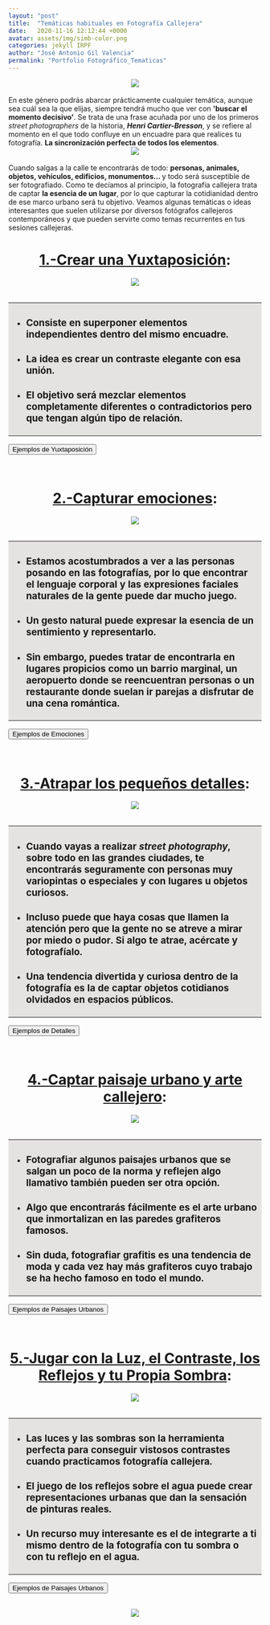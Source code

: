 ```yaml
---
layout: "post"
title:  "Temáticas habituales en Fotografía Callejera"
date:   2020-11-16 12:12:44 +0000
avatar: assets/img/simb-color.png
categories: jekyll IRPF
author: "José Antonio Gil Valencia"
permalink: "Portfolio Fotográfico_Tematicas"
---
```

<style>
    .tooltip {
    position: relative;
    display: inline-block;
    border-bottom: 1px dotted black;
    }

    .tooltip .tooltiptext {
    visibility: hidden;
    width: 300px;
    background-color: black;
    color: #fff;
    text-align: left;
    border-radius: 6px;
    padding: 10px 10px;

    /* Position the tooltip */
    position: absolute;
    right: 100%;
    z-index: 1;
    }

    .tooltip:hover .tooltiptext {
    visibility: visible;
    }

</style>

<center>
<img src="src/fotosEncabezado_tecnicas.jpg">
</center>
<br>
En este género podrás abarcar prácticamente cualquier temática, aunque sea cuál sea la que elijas, siempre tendrá mucho que ver con <b>'buscar el momento decisivo'</b>. Se trata de una frase acuñada por uno de los primeros <i>street photographers</i> de la historia, <b><i>Henri Cartier-Bresson</i></b>, y se refiere al momento en el que todo confluye en un encuadre para que realices tu fotografía. <b>La sincronización perfecta de todos los elementos</b>.

<center>
    <img src="src/tematicas_fotosEncabezado_01.jpg">
</center> 
<br>
Cuando salgas a la calle te encontrarás de todo: <b>personas, animales, objetos, vehículos, edificios, monumentos... </b>y todo será susceptible de ser fotografiado. Como te decíamos al principio, la fotografía callejera trata de captar <b>la esencia de un lugar</b>, por lo que capturar la cotidianidad dentro de ese marco urbano será tu objetivo. Veamos algunas temáticas o ideas interesantes que suelen utilizarse por diversos fotógrafos callejeros contemporáneos y que pueden servirte como temas recurrentes en tus sesiones callejeras.

<!--DIAPOSITIVA 1----------------------------------->

<center>
<h1><u>1.-Crear una Yuxtaposición</u>:</h1>
</center>
<center>
    <img src="src/tematica_fotosPequenas_yuxta_01.jpg">
</center>
<br>
<table>
    <tr>
        <td style="background-color:#E5E3E2">
            <ul>
                <li><h3>Consiste en <b>superponer elementos independientes</b> dentro del mismo encuadre.</h3></li>
                <li><h3>La idea es crear un contraste elegante con esa unión.</h3></li>
                <li><h3>El objetivo será <b>mezclar elementos completamente diferentes o contradictorios</b> pero que tengan algún tipo de relación.</h3></li>
            </ul>
        </td>
    </tr>
</table>

<button type="button" id="btn1dp1" onclick="diapo('1')" style="display:block">Ejemplos de Yuxtaposición</button>
<button type="button" id="btn2dp1" onclick="diapob('1')" style="display:none">Ocultar Ejemplos</button>

<div id="diapo1" style="display:none">
        <table>
        <tr>
            <th>Uso de un elemento externo como marco</th>
            <th>Aprovechar el arte callejero para la yuxtaposición</th>
        </tr>
        <tr>
            <td valign="top">
                <center>
                    <img src="src/tematica_fotosPequenas_yuxta_02.jpg">
                </center> 
            </td>
            <td valign="top">
                 <center>
                    <img src="src/tematica_fotosPequenas_yuxta_03.jpg">
                </center> 
            </td>
        </tr>
        </table>
</div>
<br>

<!--DIAPOSITIVA 2----------------------------------->
<center>
<h1><u>2.-Capturar emociones</u>:</h1>
</center>
<center>
    <img src="src/tematica_fotosPequenas_emociones_01.jpg">
</center>
<br>
<table>
    <tr>
        <td style="background-color:#E5E3E2">
            <ul>
                <li><h3>Estamos acostumbrados a ver a las personas posando en las fotografías, por lo que encontrar el <b>lenguaje corporal y las expresiones faciales naturales</b> de la gente puede dar mucho juego.</h3></li>
                <li><h3>Un <b>gesto natural</b> puede expresar la esencia de un sentimiento y representarlo.</h3></li>
                <li><h3>Sin embargo, puedes tratar de encontrarla en lugares propicios como un barrio marginal, un aeropuerto donde se reencuentran personas o un restaurante donde suelan ir parejas a disfrutar de una cena romántica.</h3></li>
            </ul>
        </td>
    </tr>
</table>

<button type="button" id="btn1dp2" onclick="diapo('2')" style="display:block">Ejemplos de Emociones</button>
<button type="button" id="btn2dp2" onclick="diapob('2')" style="display:none">Ocultar Ejemplos</button>

<div id="diapo2" style="display:none">
        <table>
        <tr>
            <th>Plano medio de sujeto mirando a cámara</th>
            <th>Primer plano de chica sonriendo</th>
        </tr>
        <tr>
            <td valign="top">
                <center>
                    <img src="src/tematica_fotosPequenas_emociones_02.jpg">
                </center> 
            </td>
            <td valign="top">
                 <center>
                    <img src="src/tematica_fotosPequenas_emociones_03.jpg">
                </center> 
            </td>
        </tr>
        </table>
</div>
<br>

<!--DIAPOSITIVA 3----------------------------------->
<center>
<h1><u>3.-Atrapar los pequeños detalles</u>:</h1>
</center>
<center>
    <img src="src/tematica_fotosPequenas_detalles_01.jpg">
</center>
<br>
<table>
    <tr>
        <td style="background-color:#E5E3E2">
            <ul>
                <li><h3>Cuando vayas a realizar <i>street photography</i>, sobre todo en las grandes ciudades, te encontrarás seguramente con <b>personas muy variopintas</b> o especiales y con <b>lugares u objetos curiosos</b>. </h3></li>
                <li><h3>Incluso puede que haya cosas que llamen la atención pero que <b>la gente no se atreve a mirar</b> por miedo o pudor. Si algo te atrae, acércate y fotografíalo.</h3></li>
                <li><h3>Una tendencia divertida y curiosa dentro de la fotografía es la de <b>captar objetos cotidianos olvidados en espacios públicos</b>.</h3></li>
            </ul>
        </td>
    </tr>
</table>

<button type="button" id="btn1dp3" onclick="diapo('3')" style="display:block">Ejemplos de Detalles</button>
<button type="button" id="btn2dp3" onclick="diapob('3')" style="display:none">Ocultar Ejemplos</button>

<div id="diapo3" style="display:none">
        <table>
        <tr>
            <th>Fotografía de candados con transfoco (Cracovia)</th>
            <th>Contraste del <i>Amperman</i> verde con el <i>Fernsehturm</i> al fondo (Berlín)</th>
        </tr>
        <tr>
            <td valign="top">
                <center>
                    <img src="src/tematica_fotosPequenas_detalles_02.jpg">
                </center> 
            </td>
            <td valign="top">
                 <center>
                    <img src="src/tematica_fotosPequenas_detalles_03.jpg">
                </center> 
            </td>
        </tr>
        </table>
</div>
<br>

<!--DIAPOSITIVA 4----------------------------------->
<center>
<h1><u>4.-Captar paisaje urbano y arte callejero</u>:</h1>
</center>
<center>
    <img src="src/tematica_fotosPequenas_urbano_01.jpg">
</center>
<br>
<table>
    <tr>
        <td style="background-color:#E5E3E2">
            <ul>
                <li><h3>Fotografiar algunos <b>paisajes urbanos</b> que se salgan un poco de la norma y reflejen algo llamativo también pueden ser otra opción.</h3></li>
                <li><h3>Algo que encontrarás fácilmente es el <b>arte urbano</b> que inmortalizan en las paredes grafiteros famosos.</h3></li>
                <li><h3>Sin duda, <b>fotografiar grafitis</b> es una tendencia de moda y cada vez hay más grafiteros cuyo trabajo se ha hecho famoso en todo el mundo.</h3></li>
            </ul>
        </td>
    </tr>
</table>

<button type="button" id="btn1dp4" onclick="diapo('4')" style="display:block">Ejemplos de Paisajes Urbanos</button>
<button type="button" id="btn2dp4" onclick="diapob('4')" style="display:none">Ocultar Ejemplos</button>

<div id="diapo4" style="display:none">
        <table>
        <tr>
            <th>Skyline a través de vallas (Nueva York)</th>
            <th>Time Square a ras de suelo (Nueva York)</th>
        </tr>
        <tr>
            <td valign="top">
                <center>
                    <img src="src/tematica_fotosPequenas_urbano_02.jpg">
                </center> 
            </td>
            <td valign="top">
                 <center>
                    <img src="src/tematica_fotosPequenas_urbano_03.jpg">
                </center> 
            </td>
        </tr>
        </table>
</div>
<br>

<!--DIAPOSITIVA 5----------------------------------->
<center>
<h1><u>5.-Jugar con la Luz, el Contraste, los Reflejos y tu Propia Sombra</u>:</h1>
</center>
<center>
    <img src="src/tematica_fotosPequenas_contraste_01.jpg">
</center>
<br>
<table>
    <tr>
        <td style="background-color:#E5E3E2">
            <ul>
                <li><h3><b>Las luces y las sombras</b> son la herramienta perfecta para conseguir vistosos contrastes cuando practicamos fotografía callejera.</h3></li>
                <li><h3><b>El juego de los <b>reflejos sobre el agua</b> puede crear representaciones urbanas que dan la sensación de pinturas reales.</h3></li>
                <li><h3>Un recurso muy interesante es el de integrarte a ti mismo dentro de la fotografía <b>con tu sombra o con tu reflejo en el agua</b>.</h3></li>
            </ul>
        </td>
    </tr>
</table>

<button type="button" id="btn1dp5" onclick="diapo('5')" style="display:block">Ejemplos de Paisajes Urbanos</button>
<button type="button" id="btn2dp5" onclick="diapob('5')" style="display:none">Ocultar Ejemplos</button>

<div id="diapo5" style="display:none">
        <table>
        <tr>
            <th>Skyline a través de vallas (Nueva York)</th>
            <th>Time Square a ras de suelo (Nueva York)</th>
        </tr>
        <tr>
            <td valign="top">
                <center>
                    <img src="src/tematica_fotosPequenas_urbano_02.jpg">
                </center> 
            </td>
            <td valign="top">
                 <center>
                    <img src="src/tematica_fotosPequenas_urbano_03.jpg">
                </center> 
            </td>
        </tr>
        </table>
</div>
<br>

<center>
    <img src="src/tematicas_fotosEncabezado_02.jpg">
</center>


<!--SCRIPTS----------------------------------->

<script>
function diapo(a) {
  document.getElementById("diapo"+a).style.display = "block";
  document.getElementById("btn1dp"+a).style.display = "none";
  document.getElementById("btn2dp"+a).style.display = "block";

}
function diapob(b) {
  document.getElementById("diapo"+b).style.display = "none";
  document.getElementById("btn1dp"+b).style.display = "block";
  document.getElementById("btn2dp"+b).style.display = "none";

}
</script>
